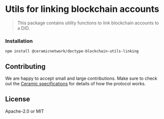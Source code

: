 # Utils for linking blockchain accounts

> This package contains utility functions to link blockchain accounts to a DID.

### Installation
```shell
npm install @ceramicnetwork/doctype-blockchain-utils-linking
```

## Contributing
We are happy to accept small and large contributions. Make sure to check out the [Ceramic specifications](https://github.com/ceramicnetwork/specs) for details of how the protocol works.

## License

Apache-2.0 or MIT